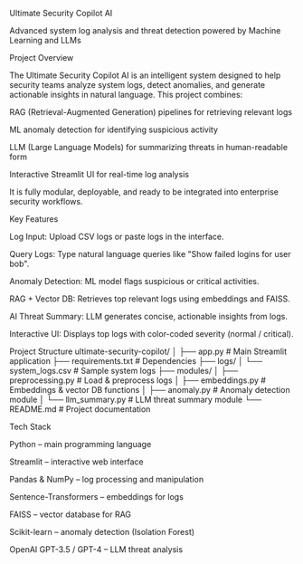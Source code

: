 Ultimate Security Copilot AI

Advanced system log analysis and threat detection powered by Machine Learning and LLMs

Project Overview

The Ultimate Security Copilot AI is an intelligent system designed to help security teams analyze system logs, detect anomalies, and generate actionable insights in natural language. This project combines:

RAG (Retrieval-Augmented Generation) pipelines for retrieving relevant logs

ML anomaly detection for identifying suspicious activity

LLM (Large Language Models) for summarizing threats in human-readable form

Interactive Streamlit UI for real-time log analysis

It is fully modular, deployable, and ready to be integrated into enterprise security workflows.

Key Features

Log Input: Upload CSV logs or paste logs in the interface.

Query Logs: Type natural language queries like "Show failed logins for user bob".

Anomaly Detection: ML model flags suspicious or critical activities.

RAG + Vector DB: Retrieves top relevant logs using embeddings and FAISS.

AI Threat Summary: LLM generates concise, actionable insights from logs.

Interactive UI: Displays top logs with color-coded severity (normal / critical).

Project Structure
ultimate-security-copilot/
│
├── app.py                 # Main Streamlit application
├── requirements.txt       # Dependencies
├── logs/
│   └── system_logs.csv    # Sample system logs
├── modules/
│   ├── preprocessing.py   # Load & preprocess logs
│   ├── embeddings.py      # Embeddings & vector DB functions
│   ├── anomaly.py         # Anomaly detection module
│   └── llm_summary.py     # LLM threat summary module
└── README.md              # Project documentation

Tech Stack

Python – main programming language

Streamlit – interactive web interface

Pandas & NumPy – log processing and manipulation

Sentence-Transformers – embeddings for logs

FAISS – vector database for RAG

Scikit-learn – anomaly detection (Isolation Forest)

OpenAI GPT-3.5 / GPT-4 – LLM threat analysis